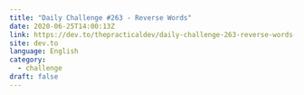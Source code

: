 ```yaml
---
title: "Daily Challenge #263 - Reverse Words"
date: 2020-06-25T14:00:13Z
link: https://dev.to/thepracticaldev/daily-challenge-263-reverse-words-3p6l?utm_medium=RSS&utm_source=news.12bit.vn
site: dev.to
language: English
category:
  - challenge
draft: false
---
```

